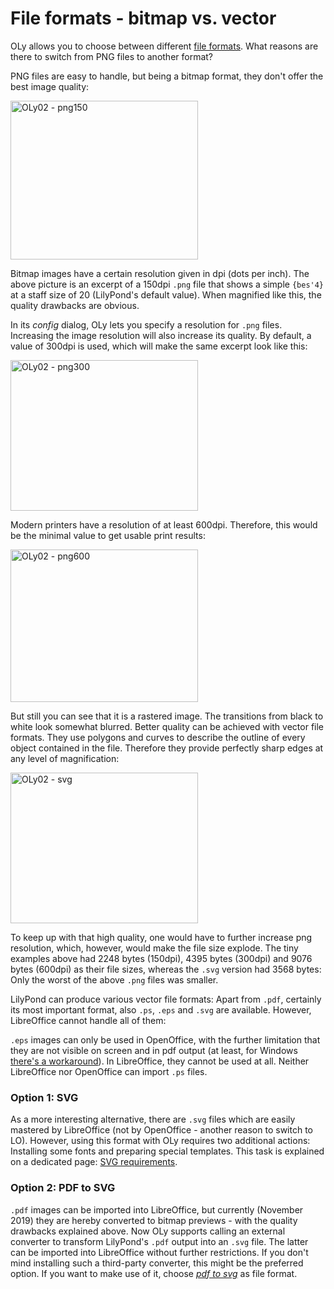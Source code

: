 # File formats - bitmap vs. vector

OLy allows you to choose between different [file formats](https://github.com/openlilylib/LO-ly/wiki/Config#format). What reasons are there to switch from PNG files to another format? 

PNG files are easy to handle, but being a bitmap format, they don't offer the best image quality:

<a href="http://lilypondblog.org/wp-content/uploads/2017/04/OLy02-png150-e1491491286329.gif"><img src="http://lilypondblog.org/wp-content/uploads/2017/04/OLy02-png150-e1491491286329-300x254.gif" alt="OLy02 - png150" class="aligncenter size-medium wp-image-4732" width="300" height="254"></a>

Bitmap images have a certain resolution given in dpi (dots per inch). The above picture is an excerpt of a 150dpi <code>.png</code> file that shows a simple <code>{bes'4}</code> at a staff size of 20 (LilyPond's default value).
When magnified like this, the quality drawbacks are obvious.

In its <em>config</em> dialog, OLy lets you specify a resolution for <code>.png</code> files.
Increasing the image resolution will also increase its quality. By default, a value of 300dpi is used, which will make the same excerpt look like this:

<a href="http://lilypondblog.org/wp-content/uploads/2017/04/OLy02-png300.gif"><img src="http://lilypondblog.org/wp-content/uploads/2017/04/OLy02-png300-300x241.gif" alt="OLy02 - png300" class="aligncenter size-medium wp-image-4733" width="300" height="241"></a>

Modern printers have a resolution of at least 600dpi. Therefore, this would be the minimal value to get usable print results:

<a href="http://lilypondblog.org/wp-content/uploads/2017/04/OLy02-png600.gif"><img src="http://lilypondblog.org/wp-content/uploads/2017/04/OLy02-png600-300x244.gif" alt="OLy02 - png600" class="aligncenter size-medium wp-image-4734" width="300" height="244"></a>

But still you can see that it is a rastered image. The transitions from black to white look somewhat blurred.
Better quality can be achieved with vector file formats. They use polygons and curves to describe the outline of every object contained in the file. Therefore they provide perfectly sharp edges at any level of magnification:

<a href="http://lilypondblog.org/wp-content/uploads/2017/04/OLy02-svg-e1491491229526.gif"><img src="http://lilypondblog.org/wp-content/uploads/2017/04/OLy02-svg-e1491491229526-300x241.gif" alt="OLy02 - svg" class="aligncenter size-medium wp-image-4735" width="300" height="241"></a>

To keep up with that high quality, one would have to further increase png resolution, which, however, would make the file size explode. The tiny examples above had 2248 bytes (150dpi), 4395 bytes (300dpi) and 9076 bytes (600dpi) as their file sizes, whereas the <code>.svg</code> version had 3568 bytes: Only the worst of the above <code>.png</code> files was smaller.

LilyPond can produce various vector file formats: Apart from <code>.pdf</code>, certainly its most important format, also <code>.ps</code>, <code>.eps</code> and <code>.svg</code> are available. However, LibreOffice cannot handle all of them:

<code>.eps</code> images can only be used in OpenOffice, with the further limitation that they are not visible on screen and in pdf output (at least, for Windows [there's a workaround](https://github.com/openlilylib/LO-ly/wiki/Config#eps)). In LibreOffice, they cannot be used at all.
Neither LibreOffice nor OpenOffice can import <code>.ps</code> files.

### Option 1: SVG
As a more interesting alternative, there are <code>.svg</code> files which are easily mastered by LibreOffice (not by OpenOffice - another reason to switch to LO). However, using this format with OLy requires two additional actions: Installing some fonts and preparing special templates. This task is explained on a dedicated page: [SVG requirements](https://github.com/openlilylib/LO-ly/wiki/SVG-requirements#svg-requirements).

### Option 2: PDF to SVG
<code>.pdf</code> images can be imported into LibreOffice, but currently (November 2019) they are hereby converted to bitmap previews - with the quality drawbacks explained above. Now OLy supports calling an external converter to transform LilyPond's <code>.pdf</code> output into an <code>.svg</code> file. The latter can be imported into LibreOffice without further restrictions. If you don't mind installing such a third-party converter, this might be the preferred option. If you want to make use of it, choose [_pdf to svg_](https://github.com/openlilylib/LO-ly/wiki/Config#pdf-to-svg) as file format. 